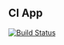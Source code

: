 CI App
---------------

[![Build Status](https://travis-ci.org/balogic/CI-App.svg?branch=master)](https://travis-ci.org/balogic/CI-App)
